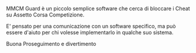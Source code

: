 MMCM Guard è un piccolo semplice software che cerca di bloccare i Cheat su Assetto Corsa Competizione.

E' pensato per una comunicazione con un software specifico, ma può essere d'aiuto per chi volesse implementarlo in qualche suo sistema.

Buona Proseguimento e divertimento
